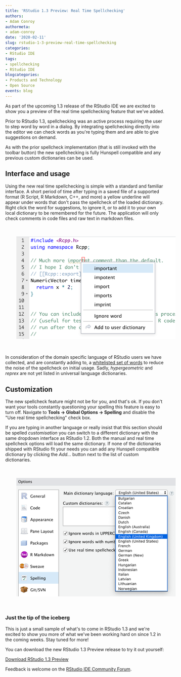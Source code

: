 ```yaml
---
title: 'RStudio 1.3 Preview: Real Time Spellchecking'
authors: 
- Adam Conroy
authormeta: 
- adam-conroy
date: '2020-02-11'
slug: rstudio-1-3-preview-real-time-spellchecking
categories:
- RStudio IDE
tags:
- spellchecking
- RStudio IDE
blogcategories:
- Products and Technology
- Open Source
events: blog
---
```



As part of the upcoming 1.3 release of the RStudio IDE we are excited to show you a preview of the real time spellchecking feature that we've added.

Prior to RStudio 1.3, spellchecking was an active process requiring the user to step word by word in a dialog. By integrating spellchecking directly into the editor we can check words as you're typing them and are able to give suggestions on demand.


As with the prior spellcheck implementation (that is still invoked with the toolbar button) the new spellchecking is fully Hunspell compatible and any previous custom dictionaries can be used.

## Interface and usage

Using the new real time spellchecking is simple with a standard and familiar interface. A short period of time after typing in a saved file of a supported format (R Script, R Markdown, C++, and more) a yellow underline will appear under words that don't pass the spellcheck of the loaded dictionary. Right click the word for suggestions, to ignore it, or to add it to your own local dictionary to be remembered for the future. The application will only check comments in code files and raw text in markdown files.

<img align="center" style="padding: 35px;" src="context_menu_example.png" alt="Context menu in C++ comment">

In consideration of the domain specific language of RStudio users we have collected, and are constantly adding to, a [whitelisted set of words](https://github.com/rstudio/rstudio/blob/master/src/gwt/src/org/rstudio/studio/client/common/spelling/domain_specific_words.csv) to reduce the noise of the spellcheck on initial usage. Sadly, _hypergeometric_ and _reprex_ are not yet listed in universal language dictionaries.

## Customization

The new spellcheck feature might not be for you, and that's ok. If you don't want your tools constantly questioning your spelling this feature is easy to turn off. Navigate to **Tools -> Global Options -> Spelling** and disable the "Use real time spellchecking" check box. 

If you are typing in another language or really insist that this section should be spelled _customisation_ you can switch to a different dictionary with the same dropdown interface as RStudio 1.2. Both the manual and real time spellcheck options will load the same dictionary. If none of the dictionaries shipped with RStudio fit your needs you can add any Hunspell compatible dictionary by clicking the _Add..._ button next to the list of custom dictionaries.

<img align="center" style="padding: 35px;" src="spellcheck_options.png" alt="Spellcheck Options Menu">

### Just the tip of the iceberg

This is just a small sample of what's to come in RStudio 1.3 and we're excited to show you more of what we've been working hard on since 1.2 in the coming weeks. Stay tuned for more!

You can download the new RStudio 1.3 Preview release to try it out yourself:

[Download RStudio 1.3 Preview](https://www.rstudio.com/products/rstudio/download/preview/)

Feedback is welcome on the [RStudio IDE Community Forum](https://community.rstudio.com/c/rstudio-ide).

